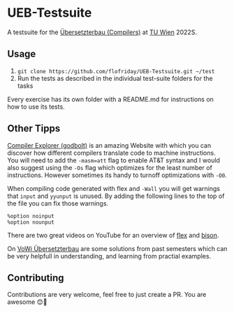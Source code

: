 # UEB-Testsuite

A testsuite for the [Übersetzterbau (Compilers)](https://tiss.tuwien.ac.at/course/courseDetails.xhtml?dswid=3349&dsrid=144&courseNr=185A48&semester=2022S&locale=en) at [TU Wien](https://www.tuwien.at/en/) 2022S.

## Usage

1. `git clone https://github.com/flofriday/UEB-Testsuite.git ~/test`
2. Run the tests as described in the individual test-suite folders for the tasks

Every exercise has its own folder with a README.md for instructions on how to
use its tests.

## Other Tipps
[Compiler Explorer (godbolt)](https://godbolt.org/z/PjP4r1GqP) is an amazing Website with which you can discover how different compilers translate code to machine instructions. You will need to add the `-masm=att` flag to enable AT&T syntax and I would also suggest using the `-Os` flag which optimizes for the least number of instructions. However sometimes its handy to turnoff optimizations with `-O0`.

When compiling code generated with flex and `-Wall` you will get warnings that `input` and `yyunput` is unused. By adding the following lines to the top of the file you can fix those warnings.
```
%option noinput
%option nounput
```

There are two great videos on YouTube for an overview of [flex](https://www.youtube.com/watch?v=LpVufkH4gog&list=PLImMVrOC3KFn0US0AiW0JYLaU8mCtrqG0&index=7) and [bison](https://www.youtube.com/watch?v=fFRxWtRibC8&list=PLImMVrOC3KFn0US0AiW0JYLaU8mCtrqG0&index=13).

On [VoWi Übersetzterbau](https://vowi.fsinf.at/wiki/TU_Wien:%C3%9Cbersetzerbau_VU_(Ertl,_Krall)) are some solutions from past semesters which can be very helpfull in understanding, and learning from practial examples.

## Contributing

Contributions are very welcome, feel free to just create a PR.
You are awesome 😊🎉
